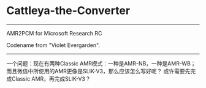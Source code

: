 # Cattleya-the-Converter

---

AMR2PCM for Microsoft Research RC

Codename from "Violet Evergarden".

---

一个问题：现在有两种Classic AMR模式：一种是AMR-NB，一种是AMR-WB；而且微信中所使用的AMR更像是SLIK-V3，那么应该怎么写好呢？
或许需要先完成Classic AMR，再完成SLIK-V3？
